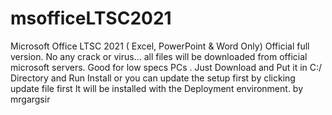 # msofficeLTSC2021
Microsoft Office LTSC 2021 ( Excel, PowerPoint & Word Only) 
Official full version. 
No any crack or virus... 
all files will be downloaded from official microsoft servers. 
Good for low specs PCs . 
Just Download 
and
Put it in C:/ Directory 
and 
Run Install 
or
you can update the setup first by clicking update file first 
It will be installed with the Deployment environment.
by mrgargsir
